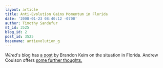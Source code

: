 ```yaml
---
layout: article
title: Anti-Evolution Gains Momentum in Florida
date: '2008-01-23 08:40:12 -0700'
author: Timothy Sandefur
mt_id: 3525
blog_id: 2
post_id: 3525
basename: antievolution_g
---
```

_Wired_'s blog has [a post](http://blog.wired.com/wiredscience/2008/01/anti-evolution.html) by Brandon Keim on the situation in Florida. Andrew Coulson offers [some further thoughts.](http://www.cato-at-liberty.org/2008/01/22/gimme-that-ol-time-science/)
